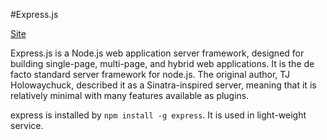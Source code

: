 #Express.js

[Site](http://expressjs.org/)

Express.js is a Node.js web application server framework,
designed for building single-page, multi-page, and hybrid web applications.
It is the de facto standard server framework for node.js.
The original author, TJ Holowaychuck, described it as a Sinatra-inspired server,
meaning that it is relatively minimal with many features available as plugins.

express is installed by `npm install -g express`.
It is used in light-weight service.
